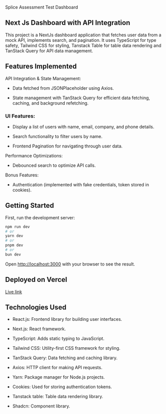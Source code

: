 Splice Assessment Test Dashboard

## Next Js Dashboard with API Integration

This project is a NextJs dashboard application that fetches user data from a mock API, implements search, and pagination. It uses TypeScript for type safety, Tailwind CSS for styling, Tanstack Table for table data rendering and TanStack Query for API data management.

## Features Implemented

API Integration & State Management:

- Data fetched from JSONPlaceholder using Axios.

- State management with TanStack Query for efficient data fetching, caching, and background refetching.

### UI Features:

- Display a list of users with name, email, company, and phone details.

- Search functionality to filter users by name.

- Frontend Pagination for navigating through user data.

Performance Optimizations:

- Debounced search to optimize API calls.

Bonus Features:

- Authentication (implemented with fake credentials, token stored in cookies).

## Getting Started

First, run the development server:

```bash
npm run dev
# or
yarn dev
# or
pnpm dev
# or
bun dev
```

Open [http://localhost:3000](http://localhost:3000) with your browser to see the result.

## Deployed on Vercel

[Live link](https://splice-assessment-dashboard.vercel.app/)

## Technologies Used

- React.js: Frontend library for building user interfaces.

- Next.js: React framework.

- TypeScript: Adds static typing to JavaScript.

- Tailwind CSS: Utility-first CSS framework for styling.

- TanStack Query: Data fetching and caching library.

- Axios: HTTP client for making API requests.

- Yarn: Package manager for Node.js projects.

- Cookies: Used for storing authentication tokens.

- Tanstack table: Table data rendering library.

- Shadcn: Component library.
